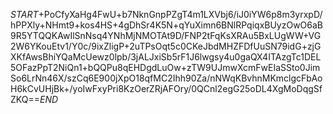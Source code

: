 $START$+PoCfyXaHg4FwU+b7NknGnpPZgT4m1LXVbj6/iJ0iYW6p8m3yrxpD/hPPXly+NHmt9+kos4HS+4gDhSr4K5N+qYuXimn6BNlRPqiqxBUyzOwO6aB9R5YTQQKAwIlSnNsq4YNhMjNMOTAt9D/FNP2tFqKsXRAu5BxLUgWW+VG2W6YKouEtv1/Y0c/9ixZligP+2uTPsOqt5c0CKeJbdMHZFDfUuSN79idG+zjGXKfAwsBhiYQaMcUewz0lpb/3jALJxiSb5rF1J6lwgsy4u0gaQX4ITAzgTc1DEL5OFazPpT2NiQn1+bQQPu8qEHDgdLuOw+zTW9UJmwXcmFwEIaSSto0JimSo6LrNn46X/szCq6E900jXpO18qfMC2Ihh90Za/nNWqKBvhnMKmclgcFbAoH6kCvUHjBk+/yoIwFxyPri8KzOerZRjAFOry/0QCnl2egG25oDL4XgMoDqgSfZKQ==$END$